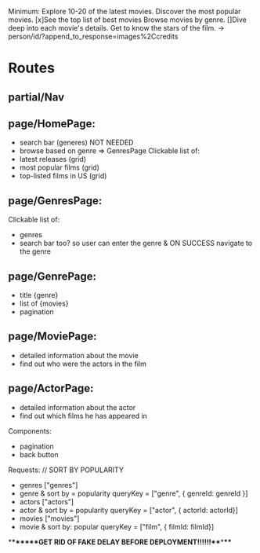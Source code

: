 Minimum:
Explore 10-20 of the latest movies.
Discover the most popular movies.
[x]See the top list of best movies
Browse movies by genre.
[]Dive deep into each movie's details.
Get to know the stars of the film. -> person/id/?append_to_response=images%2Ccredits

# Routes

## partial/Nav

## page/HomePage:

- search bar (generes) NOT NEEDED
- browse based on genre => GenresPage
  Clickable list of:
- latest releases (grid)
- most popular films (grid)
- top-listed films in US (grid)

## page/GenresPage:

Clickable list of:

- genres
- search bar too? so user can enter the genre & ON SUCCESS navigate to the genre

## page/GenrePage:

- title {genre}
- list of {movies}
- pagination

## page/MoviePage:

- detailed information about the movie
- find out who were the actors in the film

## page/ActorPage:

- detailed information about the actor
- find out which films he has appeared in

Components:

- pagination
- back button

Requests:
// SORT BY POPULARITY

- genres ["genres"]
- genre & sort by = popularity queryKey = ["genre", { genreId: genreId }]
- actors ["actors"]
- actor & sort by = popularity queryKey = ["actor", { actorId: actorId}]
- movies ["movies"]
- movie & sort by: popular queryKey = ["film", { filmId: filmId}]

\***\*\*\*\*\*\***GET RID OF FAKE DELAY BEFORE DEPLOYMENT!!!!!!**\*\***\***\*\***

